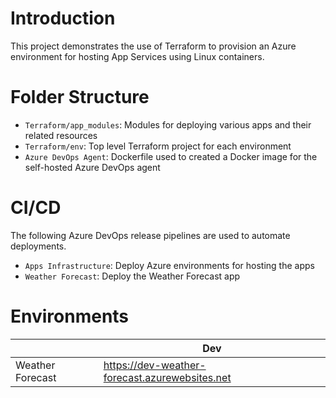 # Introduction

This project demonstrates the use of Terraform to provision an Azure environment for hosting App Services using Linux containers.

# Folder Structure
* `Terraform/app_modules`: Modules for deploying various apps and their related resources
* `Terraform/env`: Top level Terraform project for each environment
* `Azure DevOps Agent`: Dockerfile used to created a Docker image for the self-hosted Azure DevOps agent

# CI/CD
The following Azure DevOps release pipelines are used to automate deployments.

* `Apps Infrastructure`: Deploy Azure environments for hosting the apps
* `Weather Forecast`: Deploy the Weather Forecast app

# Environments
|                  | Dev                                            |
| ---------------- | ---------------------------------------------- |
| Weather Forecast | https://dev-weather-forecast.azurewebsites.net |